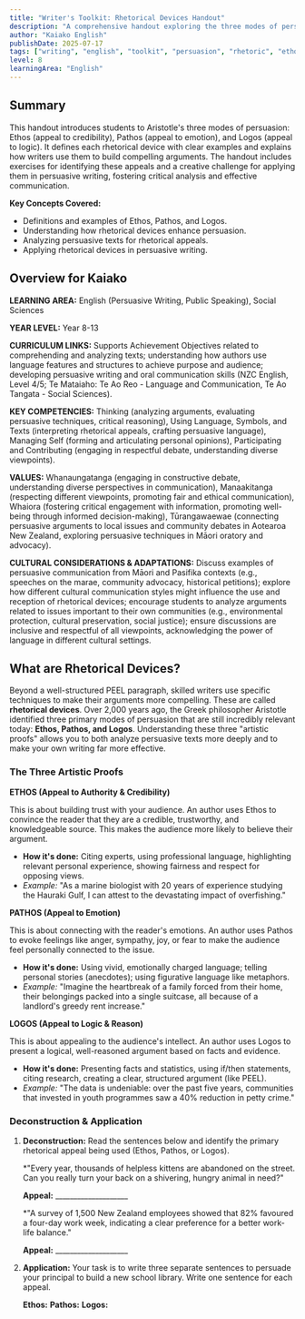 ```yaml
---
title: "Writer's Toolkit: Rhetorical Devices Handout"
description: "A comprehensive handout exploring the three modes of persuasion (Ethos, Pathos, Logos) and their use in mastering persuasive writing, designed for English language arts students."
author: "Kaiako English"
publishDate: 2025-07-17
tags: ["writing", "english", "toolkit", "persuasion", "rhetoric", "ethos", "pathos", "logos", "Comprehension Handout", "Aotearoa New Zealand Curriculum"]
level: 8
learningArea: "English"
---
```


## Summary

This handout introduces students to Aristotle's three modes of persuasion: Ethos (appeal to credibility), Pathos (appeal to emotion), and Logos (appeal to logic). It defines each rhetorical device with clear examples and explains how writers use them to build compelling arguments. The handout includes exercises for identifying these appeals and a creative challenge for applying them in persuasive writing, fostering critical analysis and effective communication.

**Key Concepts Covered:**
*   Definitions and examples of Ethos, Pathos, and Logos.
*   Understanding how rhetorical devices enhance persuasion.
*   Analyzing persuasive texts for rhetorical appeals.
*   Applying rhetorical devices in persuasive writing.

## Overview for Kaiako

**LEARNING AREA:** English (Persuasive Writing, Public Speaking), Social Sciences

**YEAR LEVEL:** Year 8-13

**CURRICULUM LINKS:** Supports Achievement Objectives related to comprehending and analyzing texts; understanding how authors use language features and structures to achieve purpose and audience; developing persuasive writing and oral communication skills (NZC English, Level 4/5; Te Mataiaho: Te Ao Reo - Language and Communication, Te Ao Tangata - Social Sciences).

**KEY COMPETENCIES:** Thinking (analyzing arguments, evaluating persuasive techniques, critical reasoning), Using Language, Symbols, and Texts (interpreting rhetorical appeals, crafting persuasive language), Managing Self (forming and articulating personal opinions), Participating and Contributing (engaging in respectful debate, understanding diverse viewpoints).

**VALUES:** Whanaungatanga (engaging in constructive debate, understanding diverse perspectives in communication), Manaakitanga (respecting different viewpoints, promoting fair and ethical communication), Whaiora (fostering critical engagement with information, promoting well-being through informed decision-making), Tūrangawaewae (connecting persuasive arguments to local issues and community debates in Aotearoa New Zealand, exploring persuasive techniques in Māori oratory and advocacy).

**CULTURAL CONSIDERATIONS & ADAPTATIONS:** Discuss examples of persuasive communication from Māori and Pasifika contexts (e.g., speeches on the marae, community advocacy, historical petitions); explore how different cultural communication styles might influence the use and reception of rhetorical devices; encourage students to analyze arguments related to issues important to their own communities (e.g., environmental protection, cultural preservation, social justice); ensure discussions are inclusive and respectful of all viewpoints, acknowledging the power of language in different cultural settings.

## What are Rhetorical Devices?

Beyond a well-structured PEEL paragraph, skilled writers use specific techniques to make their arguments more compelling. These are called **rhetorical devices**. Over 2,000 years ago, the Greek philosopher Aristotle identified three primary modes of persuasion that are still incredibly relevant today: **Ethos, Pathos, and Logos**. Understanding these three "artistic proofs" allows you to both analyze persuasive texts more deeply and to make your own writing far more effective.

### The Three Artistic Proofs

**ETHOS (Appeal to Authority & Credibility)**

This is about building trust with your audience. An author uses Ethos to convince the reader that they are a credible, trustworthy, and knowledgeable source. This makes the audience more likely to believe their argument.

*   **How it's done:** Citing experts, using professional language, highlighting relevant personal experience, showing fairness and respect for opposing views.
*   *Example:* "As a marine biologist with 20 years of experience studying the Hauraki Gulf, I can attest to the devastating impact of overfishing."

**PATHOS (Appeal to Emotion)**

This is about connecting with the reader's emotions. An author uses Pathos to evoke feelings like anger, sympathy, joy, or fear to make the audience feel personally connected to the issue.

*   **How it's done:** Using vivid, emotionally charged language; telling personal stories (anecdotes); using figurative language like metaphors.
*   *Example:* "Imagine the heartbreak of a family forced from their home, their belongings packed into a single suitcase, all because of a landlord's greedy rent increase."

**LOGOS (Appeal to Logic & Reason)**

This is about appealing to the audience's intellect. An author uses Logos to present a logical, well-reasoned argument based on facts and evidence.

*   **How it's done:** Presenting facts and statistics, using if/then statements, citing research, creating a clear, structured argument (like PEEL).
*   *Example:* "The data is undeniable: over the past five years, communities that invested in youth programmes saw a 40% reduction in petty crime."

### Deconstruction & Application

1.  **Deconstruction:** Read the sentences below and identify the primary rhetorical appeal being used (Ethos, Pathos, or Logos).

    *"Every year, thousands of helpless kittens are abandoned on the street. Can you really turn your back on a shivering, hungry animal in need?"

    **Appeal:** ____________________

    *"A survey of 1,500 New Zealand employees showed that 82% favoured a four-day work week, indicating a clear preference for a better work-life balance."

    **Appeal:** ____________________

2.  **Application:** Your task is to write three separate sentences to persuade your principal to build a new school library. Write one sentence for each appeal.

    **Ethos:**
    **Pathos:**
    **Logos:**